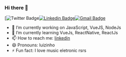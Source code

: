 ### Hi there 👋

[![Twitter Badge](https://github.com/luizpaulogroup/github-readme/blob/master/images/twitter.png)[![Linkedin Badge](https://github.com/luizpaulogroup/github-readme/blob/master/images/linkedin.png)](https://www.linkedin.com/in/luizpaulogroup/)[![Gmail Badge](https://github.com/luizpaulogroup/github-readme/blob/master/images/gmail.png)](mailto:luizpaulogroup@gmail.com)

- 🔭 I’m currently working on  JavaScript, VueJS, NodeJs
- 🌱 I’m currently learning VueJs, ReactNative, ReactJs
- 📫 How to reach me: 
[linkedin](https://www.linkedin.com/in/luizpaulogroup/)
- 😄 Pronouns: luizinho
- ⚡ Fun fact: I love music eletronic rsrs
